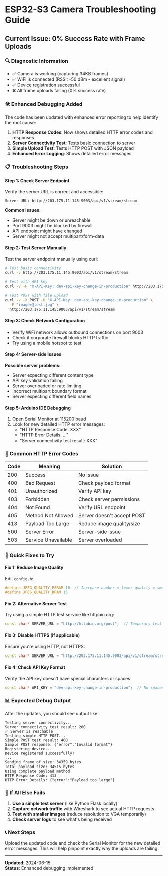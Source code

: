 # ESP32-S3 Camera Troubleshooting Guide

## Current Issue: 0% Success Rate with Frame Uploads

### 🔍 **Diagnostic Information**
- ✅ Camera is working (capturing 34KB frames)
- ✅ WiFi is connected (RSSI: -50 dBm - excellent signal)
- ✅ Device registration successful
- ❌ All frame uploads failing (0% success rate)

### 🛠️ **Enhanced Debugging Added**

The code has been updated with enhanced error reporting to help identify the root cause:

1. **HTTP Response Codes**: Now shows detailed HTTP error codes and responses
2. **Server Connectivity Test**: Tests basic connection to server
3. **Simple Upload Test**: Tests HTTP POST with JSON payload
4. **Enhanced Error Logging**: Shows detailed error messages

### 📋 **Troubleshooting Steps**

#### Step 1: Check Server Endpoint
Verify the server URL is correct and accessible:
```
Server URL: http://203.175.11.145:9003/api/v1/stream/stream
```

**Common Issues:**
- Server might be down or unreachable
- Port 9003 might be blocked by firewall
- API endpoint might have changed
- Server might not accept multipart/form-data

#### Step 2: Test Server Manually
Test the server endpoint manually using curl:

```bash
# Test basic connectivity
curl -v http://203.175.11.145:9003/api/v1/stream/stream

# Test with API key
curl -v -H "X-API-Key: dev-api-key-change-in-production" http://203.175.11.145:9003/api/v1/stream/stream

# Test POST with file upload
curl -v -X POST -H "X-API-Key: dev-api-key-change-in-production" \
  -F "image=@test.jpg" \
  http://203.175.11.145:9003/api/v1/stream/stream
```

#### Step 3: Check Network Configuration
- Verify WiFi network allows outbound connections on port 9003
- Check if corporate firewall blocks HTTP traffic
- Try using a mobile hotspot to test

#### Step 4: Server-side Issues
**Possible server problems:**
- Server expecting different content type
- API key validation failing
- Server overloaded or rate limiting
- Incorrect multipart boundary format
- Server expecting different field names

#### Step 5: Arduino IDE Debugging
1. Open Serial Monitor at 115200 baud
2. Look for new detailed HTTP error messages:
   - "HTTP Response Code: XXX"
   - "HTTP Error Details: ..."
   - "Server connectivity test result: XXX"

### 🔧 **Common HTTP Error Codes**

| Code | Meaning | Solution |
|------|---------|----------|
| 200 | Success | No issue |
| 400 | Bad Request | Check payload format |
| 401 | Unauthorized | Verify API key |
| 403 | Forbidden | Check server permissions |
| 404 | Not Found | Verify URL endpoint |
| 405 | Method Not Allowed | Server doesn't accept POST |
| 413 | Payload Too Large | Reduce image quality/size |
| 500 | Server Error | Server-side issue |
| 503 | Service Unavailable | Server overloaded |

### 🎯 **Quick Fixes to Try**

#### Fix 1: Reduce Image Quality
Edit `config.h`:
```cpp
#define JPEG_QUALITY_PSRAM 10  // Increase number = lower quality = smaller files
#define JPEG_QUALITY_DRAM 15
```

#### Fix 2: Alternative Server Test
Try using a simple HTTP test service like httpbin.org:
```cpp
const char* SERVER_URL = "http://httpbin.org/post";  // Temporary test
```

#### Fix 3: Disable HTTPS (if applicable)
Ensure you're using HTTP, not HTTPS:
```cpp
const char* SERVER_URL = "http://203.175.11.145:9003/api/v1/stream/stream";  // HTTP not HTTPS
```

#### Fix 4: Check API Key Format
Verify the API key doesn't have special characters or spaces:
```cpp
const char* API_KEY = "dev-api-key-change-in-production";  // No spaces or special chars
```

### 📊 **Expected Debug Output**

After the updates, you should see output like:
```
Testing server connectivity...
Server connectivity test result: 200
✅ Server is reachable
Testing simple HTTP POST...
Simple POST test result: 400
Simple POST response: {"error":"Invalid format"}
Registering device...
Device registered successfully!
...
Sending frame of size: 34359 bytes
Total payload size: 34515 bytes
Using complete payload method
HTTP Response Code: 413
HTTP Error Details: {"error":"Payload too large"}
```

### 🚨 **If All Else Fails**

1. **Use a simple test server** (like Python Flask locally)
2. **Capture network traffic** with Wireshark to see actual HTTP requests
3. **Test with smaller images** (reduce resolution to VGA temporarily)
4. **Check server logs** to see what's being received

### 📞 **Next Steps**

Upload the updated code and check the Serial Monitor for the new detailed error messages. This will help pinpoint exactly why the uploads are failing.

---

**Updated**: 2024-06-15  
**Status**: Enhanced debugging implemented
